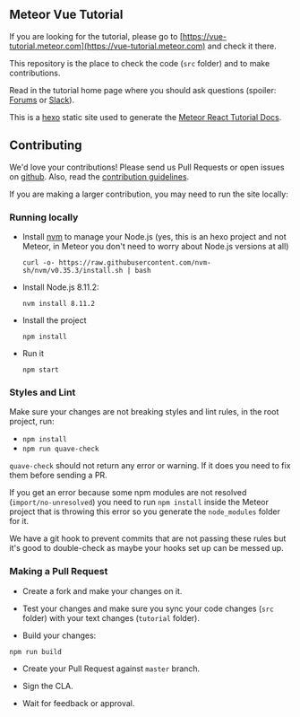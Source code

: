 ## Meteor Vue Tutorial

If you are looking for the tutorial, please go to [https://vue-tutorial.meteor.com](https://vue-tutorial.meteor.com) and check it there. 

This repository is the place to check the code (`src` folder) and to make contributions. 

Read in the tutorial home page where you should ask questions (spoiler: [Forums](https://forums.meteor.com) or [Slack](https://join.slack.com/t/meteor-community/shared_invite/enQtODA0NTU2Nzk5MTA3LWY5NGMxMWRjZDgzYWMyMTEyYTQ3MTcwZmU2YjM5MTY3MjJkZjQ0NWRjOGZlYmIxZjFlYTA5Mjg4OTk3ODRiOTc)).

This is a [hexo](https://hexo.io) static site used to generate the [Meteor React Tutorial Docs](https://react-tutorial.meteor.com).

## Contributing

We'd love your contributions! Please send us Pull Requests or open issues on [github](https://github.com/meteor/react-tutorial). Also, read the [contribution guidelines](https://github.com/meteor/docs/blob/master/Contributing.md).

If you are making a larger contribution, you may need to run the site locally:

### Running locally

- Install [nvm](https://github.com/nvm-sh/nvm) to manage your Node.js (yes, this is an hexo project and not Meteor, in Meteor you don't need to worry about Node.js versions at all)

  `curl -o- https://raw.githubusercontent.com/nvm-sh/nvm/v0.35.3/install.sh | bash`
- Install Node.js 8.11.2:

  `nvm install 8.11.2`
  
- Install the project

  `npm install`

- Run it

  `npm start`
  
### Styles and Lint

Make sure your changes are not breaking styles and lint rules, in the root project, run:

  - `npm install`
  - `npm run quave-check`
  
`quave-check` should not return any error or warning. If it does you need to fix them before sending a PR.

If you get an error because some npm modules are not resolved (`import/no-unresolved`) you need to run `npm install` inside the Meteor project that is throwing this error so you generate the `node_modules` folder for it.

We have a git hook to prevent commits that are not passing these rules but it's good to double-check as maybe your hooks set up can be messed up.
  
### Making a Pull Request

- Create a fork and make your changes on it.

- Test your changes and make sure you sync your code changes (`src` folder) with your text changes (`tutorial` folder).

- Build your changes:

`npm run build`

- Create your Pull Request against `master` branch.

- Sign the CLA.

- Wait for feedback or approval.
